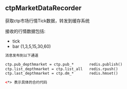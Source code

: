 

ctpMarketDataRecorder 
------
获取ctp市场行情Tick数据，转发到缓存系统

接收的行情数据包括: 

- tick
- bar (1,3,5,15,30,60)

```html
消息发布到以下通道 

ctp.pub_depthmarket = ctp.pub_*       redis.publish()
ctp.list_depthmarket = ctp.list_all   redis.rpush()
ctp.last_depthmarket = ctp.dm_*       redis.hmset() 

<*> 表示具体的合约代码


```